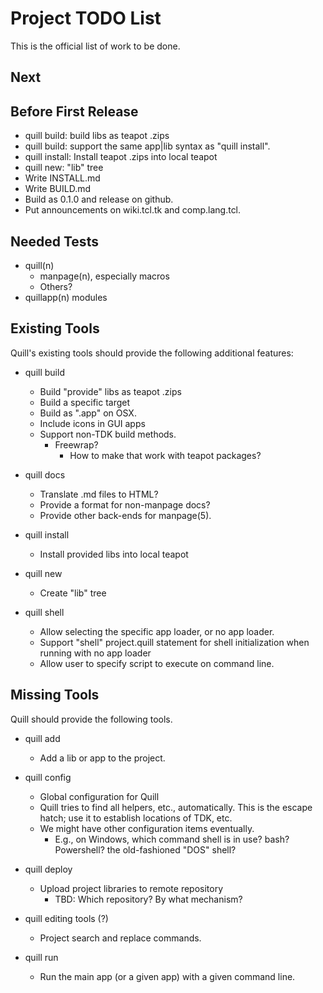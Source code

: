 # Project TODO List

This is the official list of work to be done.

## Next

## Before First Release

* quill build: build libs as teapot .zips
* quill build: support the same app|lib syntax as "quill install".
* quill install: Install teapot .zips into local teapot
* quill new: "lib" tree
* Write INSTALL.md
* Write BUILD.md
* Build as 0.1.0 and release on github.
* Put announcements on wiki.tcl.tk and comp.lang.tcl.

## Needed Tests

* quill(n)
  * manpage(n), especially macros
  * Others?
* quillapp(n) modules

## Existing Tools

Quill's existing tools should provide the following additional features:

* quill build
  * Build "provide" libs as teapot .zips
  * Build a specific target
  * Build as ".app" on OSX.
  * Include icons in GUI apps
  * Support non-TDK build methods.
    * Freewrap?
      * How to make that work with teapot packages?

* quill docs
  * Translate .md files to HTML?
  * Provide a format for non-manpage docs?
  * Provide other back-ends for manpage(5).

* quill install
  * Install provided libs into local teapot

* quill new
  * Create "lib" tree

* quill shell
  * Allow selecting the specific app loader, or no app loader.
  * Support "shell" project.quill statement for shell initialization
    when running with no app loader
  * Allow user to specify script to execute on command line.

## Missing Tools

Quill should provide the following tools.

* quill add
  * Add a lib or app to the project.

* quill config
  * Global configuration for Quill
  * Quill tries to find all helpers, etc., automatically.  This is the
    escape hatch; use it to establish locations of TDK, etc.
  * We might have other configuration items eventually.
    * E.g., on Windows, which command shell is in use?  bash?  Powershell?
      the old-fashioned "DOS" shell?

* quill deploy
  * Upload project libraries to remote repository
    * TBD: Which repository?  By what mechanism?

* quill editing tools (?)
  * Project search and replace commands.

* quill run
  * Run the main app (or a given app) with a given command line.

